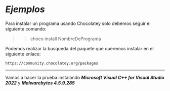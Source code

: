 # ***Ejemplos***
Para instalar un programa usando Chocolatey solo debemos seguir el siguiente comando:
>> choco install NombreDePrograma

Podemos realizar la busqueda del paquete que queremos instalar en el siguiente enlace:
```
https://community.chocolatey.org/packages
``` 
------------------------------------------------------------------------------------------
Vamos a hacer la prueba instalando ***Microsoft Visual C++ for Visual Studio 2022*** y ***Malwarebytes 4.5.9.285***
